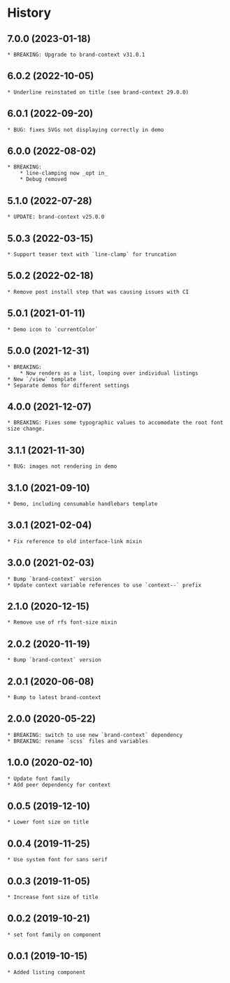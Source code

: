 # History

## 7.0.0 (2023-01-18)
    * BREAKING: Upgrade to brand-context v31.0.1

## 6.0.2 (2022-10-05)
    * Underline reinstated on title (see brand-context 29.0.0)

## 6.0.1 (2022-09-20)
    * BUG: fixes SVGs not displaying correctly in demo

## 6.0.0 (2022-08-02)
    * BREAKING:
        * line-clamping now _opt in_
        * Debug removed

## 5.1.0 (2022-07-28)
    * UPDATE: brand-context v25.0.0

## 5.0.3 (2022-03-15)
    * Support teaser text with `line-clamp` for truncation

## 5.0.2 (2022-02-18)
    * Remove post install step that was causing issues with CI

## 5.0.1 (2021-01-11)
    * Demo icon to `currentColor`

## 5.0.0 (2021-12-31)
    * BREAKING:
        * Now renders as a list, looping over individual listings
    * New `/view` template 
    * Separate demos for different settings

## 4.0.0 (2021-12-07)
    * BREAKING: Fixes some typographic values to accomodate the root font size change.

## 3.1.1 (2021-11-30)
    * BUG: images not rendering in demo

## 3.1.0 (2021-09-10)
    * Demo, including consumable handlebars template

## 3.0.1 (2021-02-04)
    * Fix reference to old interface-link mixin

## 3.0.0 (2021-02-03)
    * Bump `brand-context` version
    * Update context variable references to use `context--` prefix

## 2.1.0 (2020-12-15)
    * Remove use of rfs font-size mixin

## 2.0.2 (2020-11-19)
    * Bump `brand-context` version

## 2.0.1 (2020-06-08)
    * Bump to latest brand-context

## 2.0.0 (2020-05-22)
    * BREAKING: switch to use new `brand-context` dependency
    * BREAKING: rename `scss` files and variables

## 1.0.0 (2020-02-10)
    * Update font family
    * Add peer dependency for context

## 0.0.5 (2019-12-10)
    * Lower font size on title

## 0.0.4 (2019-11-25)
    * Use system font for sans serif

## 0.0.3 (2019-11-05)
    * Increase font size of title

## 0.0.2 (2019-10-21)
    * set font family on component

## 0.0.1 (2019-10-15)
    * Added listing component
